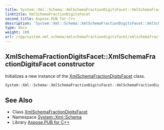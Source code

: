 ```yaml
---
title: System::Xml::Schema::XmlSchemaFractionDigitsFacet::XmlSchemaFractionDigitsFacet constructor
linktitle: XmlSchemaFractionDigitsFacet
second_title: Aspose.PUB for C++
description: 'System::Xml::Schema::XmlSchemaFractionDigitsFacet::XmlSchemaFractionDigitsFacet constructor. Initializes a new instance of the XmlSchemaFractionDigitsFacet class in C++.'
type: docs
weight: 100
url: /cpp/system.xml.schema/xmlschemafractiondigitsfacet/xmlschemafractiondigitsfacet/
---
```

## XmlSchemaFractionDigitsFacet::XmlSchemaFractionDigitsFacet constructor


Initializes a new instance of the [XmlSchemaFractionDigitsFacet](../) class.

```cpp
System::Xml::Schema::XmlSchemaFractionDigitsFacet::XmlSchemaFractionDigitsFacet()
```

## See Also

* Class [XmlSchemaFractionDigitsFacet](../)
* Namespace [System::Xml::Schema](../../)
* Library [Aspose.PUB for C++](../../../)
